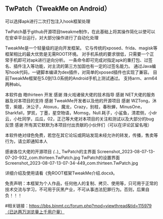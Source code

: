 ## TwPatch（TweakMe on Android）
可以选择apk进行二次打包注入hook框架处理
              
TwPatch基于github开源项目tweakme制作，在此基础上将其操作简化以使可以在安卓平台运行，对大部分操作进行了自动化处理
  
TweakMe是一个轻量级的逆向开发框架。 它与传统的xposed、frida、magisk等框架相比的最大优势是无需ROOT环境。 对手机系统的要求很低，只需要一个正常手机即可对apk进行逆向分析。 一条命令即可完成对指定apk的重打包、过签名、插件注入等功能，对主流的第三方加固也有一定的过签名能力。 通过Java编写hook代码，一键脚本编译为dex插件，对简单的xposed插件也实现了兼容。 目前TweakMe框架在5.0到13.0系统的Android手机上测试通过。 支持arm、arm64两种abi。 
            
本软件由 皓thirteen 开发
感谢 烽火戏诸侯大佬的技术指导
感谢 NET大佬的服务器及对本项目的支持
感谢 TweakMe开发者以及他的开源项目
感谢 WZTong，沐雪，紫嬗，沐公子，Atoxus，魔龙，Crazy，别枝，春秋蝉，MinusOne，Sharkfall，梦凯，丁墨，星空物语，Momsg，Null.耗子，小鲨鱼，清君侧，小dr云，小杜同学，瓜瓜，02，正己等大佬对本项目的关注和测试以及大部分的bug反馈
感谢 所有其它默默为本项目付出贡献的小伙伴们（可以在评论区留名哦）

本软件绝对绿色免费，若您在其它论坛或网站发现未经允许的转发，传播，售卖等行为，请立即通知本人
              
感谢各位大佬的开源项目 _(._.)_
TwPatch的主界面
Screenshot_2023-08-07-13-07-20-932_com.thirteen.TwPatch.jpg
TwPatch的设置界面
Screenshot_2023-08-07-13-07-34-449_com.thirteen.TwPatch.jpg

详细介绍及使用请看《免ROOT框架TweakMe介绍.docx》。


免责声明：本框架为个人作品，任何他人的复制、拷贝、使用等，只可用于正常的技术交流与学习，不可用于灰黑产业，不可从事违法犯罪行为。否则，后果自负！！！




#相关链接：https://bbs.binmt.cc/forum.php?mod=viewthread&tid=115979（已达两万浏览量上千用户量）

